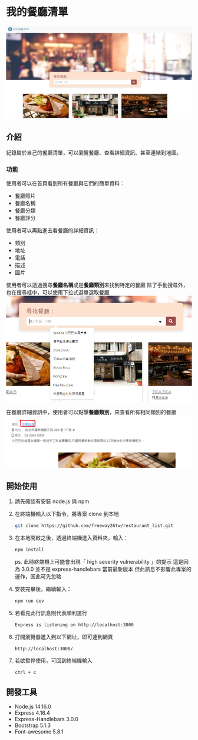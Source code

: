 # 我的餐廳清單

![Index page about Restaurant List](./public/image/snapshot.png)

## 介紹

紀錄屬於自己的餐廳清單，可以瀏覽餐廳、查看詳細資訊、甚至連結到地圖。

### 功能

使用者可以在首頁看到所有餐廳與它們的簡單資料：
* 餐廳照片
* 餐廳名稱
* 餐廳分類
* 餐廳評分

使用者可以再點進去看餐廳的詳細資訊：
* 類別
* 地址
* 電話
* 描述
* 圖片

使用者可以透過搜尋**餐廳名稱**或是**餐廳類別**來找到特定的餐廳
除了手動搜尋外，也在搜尋框中，可以使用下拉式選單選取餐廳
![Dropdown list in search bar](./public/image/search_dropdown_list.png)

在餐廳詳細資訊中，使用者可以點擊**餐廳類別**，來查看所有相同類別的餐廳
![Where to click the category](./public/image/restaurant_detail_category.png)


## 開始使用

1. 請先確認有安裝 node.js 與 npm
2. 在終端機輸入以下指令，將專案 clone 到本地
   ```bash
   git clone https://github.com/freeway26tw/restaurant_list.git
   ```
   
3. 在本地開啟之後，透過終端機進入資料夾，輸入：

   ```bash
   npm install
   ```

   ps. 此時終端機上可能會出現「​​ high severity vulnerability 」的提示
   這是因為 3.0.0 並不是 express-handlebars 當前最新版本
   但此訊息不影響此專案的運作，因此可先忽略

4. 安裝完畢後，繼續輸入：

   ```bash
   npm run dev
   ```

5. 若看見此行訊息則代表順利運行

   ```bash
   Express is listening on http://localhost:3000
   ```

6. 打開瀏覽器進入到以下網址，即可連到網頁
   ```
   http://localhost:3000/
   ```


6. 若欲暫停使用，可回到終端機輸入

   ```bash
   ctrl + c
   ```

## 開發工具

- Node.js 14.16.0
- Express 4.16.4
- Express-Handlebars 3.0.0
- Bootstrap 5.1.3
- Font-awesome 5.8.1